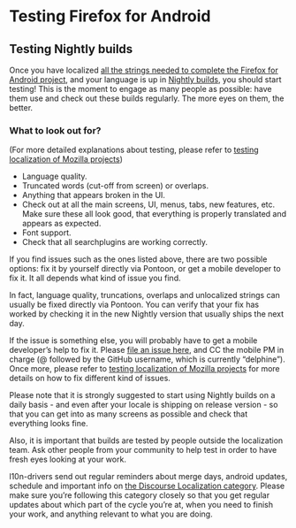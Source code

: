 # Testing Firefox for Android

## Testing Nightly builds

Once you have localized [all the strings needed to complete the Firefox for Android project](how_to_localize.md), and your language is up in [Nightly builds](https://play.google.com/store/apps/details?id=org.mozilla.fenix), you should start testing! This is the moment to engage as many people as possible: have them use and check out these builds regularly. The more eyes on them, the better.

### What to look out for?

(For more detailed explanations about testing, please refer to [testing localization of Mozilla projects](l10n_testing.md))

* Language quality.
* Truncated words (cut-off from screen) or overlaps.
* Anything that appears broken in the UI.
* Check out at all the main screens, UI, menus, tabs, new features, etc. Make sure these all look good, that everything is properly translated and appears as expected.
* Font support.
* Check that all searchplugins are working correctly.

If you find issues such as the ones listed above, there are two possible options: fix it by yourself directly via Pontoon, or get a mobile developer to fix it. It all depends what kind of issue you find.

In fact, language quality, truncations, overlaps and unlocalized strings can usually be fixed directly via Pontoon. You can verify that your fix has worked by checking it in the new Nightly version that usually ships the next day.

If the issue is something else, you will probably have to get a mobile developer’s help to fix it. Please [file an issue here](https://github.com/mozilla-mobile/fenix/issues/new/choose), and CC the mobile PM in charge (@ followed by the GitHub username, which is currently “delphine”).
Once more, please refer to [testing localization of Mozilla projects](l10n_testing.md) for more details on how to fix different kind of issues.

Please note that it is strongly suggested to start using Nightly builds on a daily basis - and even after your locale is shipping on release version - so that you can get into as many screens as possible and check that everything looks fine.

Also, it is important that builds are tested by people outside the localization team. Ask other people from your community to help test in order to have fresh eyes looking at your work.

l10n-drivers send out regular reminders about merge days, android updates, schedule and important info on [the Discourse Localization category](https://discourse.mozilla.org/c/l10n/). Please make sure you’re following this category closely so that you get regular updates about which part of the cycle you’re at, when you need to finish your work, and anything relevant to what you are doing.
